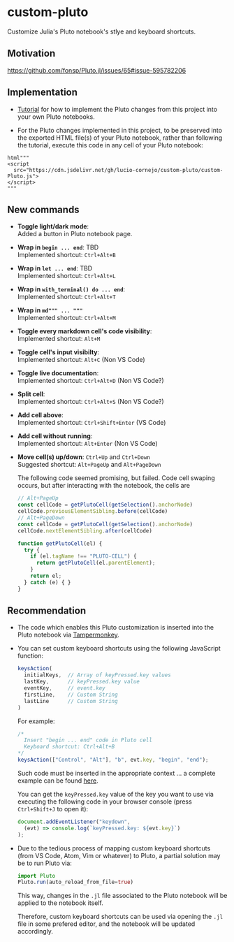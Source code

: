 # custom-pluto
Customize Julia's Pluto notebook's stlye and keyboard shortcuts.

## Motivation 

<https://github.com/fonsp/Pluto.jl/issues/65#issue-595782206>

## Implementation

- [Tutorial](https://youtu.be/PrgwadXNs0U) for how to implement
the Pluto changes from this project into your own Pluto notebooks.

- For the Pluto changes implemented in this project,
to be preserved into the exported HTML file(s) of your Pluto notebook, 
rather than following the tutorial, execute this code in any cell of your Pluto notebook:

```
html"""
<script
  src="https://cdn.jsdelivr.net/gh/lucio-cornejo/custom-pluto/custom-Pluto.js">
</script>
"""
```

## New commands

- **Toggle light/dark mode**: \
  Added a button in Pluto notebook page.

- **Wrap in `begin ... end`**: TBD \
  Implemented shortcut: `Ctrl+Alt+B`

- **Wrap in `let ... end`**: TBD \
  Implemented shortcut: `Ctrl+Alt+L`
  
- **Wrap in `with_terminal() do ... end`**: \
  Implemented shortcut: `Ctrl+Alt+T`

- **Wrap in `md""" ... """`** \
  Implemented shortcut: `Ctrl+Alt+M`
  
- **Toggle every markdown cell's code visibility**: \
  Implemented shortcut: `Alt+M`  

- **Toggle cell's input visibilty**: \
  Implemented shortcut: `Alt+C`  (Non VS Code)

- **Toggle live documentation**: \
  Implemented shortcut: `Ctrl+Alt+D`  (Non VS Code?)

- **Split cell**: \
  Implemented shortcut: `Ctrl+Alt+S`  (Non VS Code?)

- **Add cell above**: \
  Implemented shortcut: `Ctrl+Shift+Enter`  (VS Code)

- **Add cell without running**: \
  Implemented shortcut: `Alt+Enter`  (Non VS Code)

- **Move cell(s) up/down**: `Ctrl+Up` and `Ctrl+Down` \
  Suggested shortcut: `Alt+PageUp` and `Alt+PageDown`

  The following code seemed promising, but failed.
  Code cell swaping occurs, but after interacting
  with the notebook, the cells are 
  ```js
  // Alt+PageUp
  const cellCode = getPlutoCell(getSelection().anchorNode)
  cellCode.previousElementSibling.before(cellCode)
  // Alt+PageDown
  const cellCode = getPlutoCell(getSelection().anchorNode)
  cellCode.nextElementSibling.after(cellCode)

  function getPlutoCell(el) {
    try {
      if (el.tagName !== "PLUTO-CELL") {
        return getPlutoCell(el.parentElement);
      }
      return el;
    } catch (e) { }
  }
  ```

## Recommendation

- The code which enables this Pluto customization
is inserted into the Pluto notebook via
[Tampermonkey](https://chrome.google.com/webstore/detail/tampermonkey/dhdgffkkebhmkfjojejmpbldmpobfkfo?hl=en).

- You can set custom keyboard shortcuts using the
following JavaScript function:
  ```js
  keysAction(
    initialKeys,  // Array of keyPressed.key values
    lastKey,      // keyPressed.key value
    eventKey,     // event.key
    firstLine,    // Custom String
    lastLine      // Custom String
  )
  ```

  For example:
  ```js
  /*
    Insert "begin ... end" code in Pluto cell
    Keyboard shortcut: Ctrl+Alt+B
  */
  keysAction(["Control", "Alt"], "b", evt.key, "begin", "end");
  ```

  Such code must be inserted in the appropriate context ...
  a complete example can be found 
  [here](https://github.com/lucio-cornejo/custom-pluto/blob/main/custom-Pluto.js#L216).

  You can get the `keyPressed.key` value of the key you want to use
  via executing the following code in your browser console 
  (press `Ctrl+Shift+J` to open it):

  ```js
  document.addEventListener("keydown", 
    (evt) => console.log(`keyPressed.key: ${evt.key}`)
  );
  ```

- Due to the tedious process of mapping custom keyboard
shortcuts (from VS Code, Atom, Vim or whatever) to Pluto,
a partial solution may be to run Pluto via:

  ```julia
  import Pluto
  Pluto.run(auto_reload_from_file=true)
  ```

  This way, changes in the `.jl` file associated to the
  Pluto notebook will be applied to the notebook itself.

  Therefore, custom keyboard shortcuts can be used via
  opening the `.jl` file in some prefered editor,
  and the notebook will be updated accordingly.
